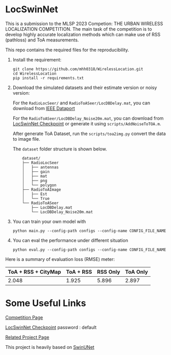 # LocSwinNet

This is a submission to the MLSP 2023 Competion: THE URBAN WIRELESS LOCALIZATION COMPETITION. 
The main task of the competition is to develop highly accurate localization methods which can make use of RSS (pathloss) and ToA measurements.

This repo contains the required files for the reproducibility.


1. Install the requirement:
    ```
    git clone https://github.com/mhh0318/WirelessLocation.git
    cd WirelessLocation
    pip install -r requirements.txt
    ```

2. Download the simulated datasets and their estimate version or noisy version:

    For the `RadioLocSeer/` and `RadioToASeer/LocDBDelay.mat`, you can download from [IEEE Dataport](https://ieee-dataport.org/documents/dataset-pathloss-and-toa-radio-maps-localization-application)

    For the `RadioToASeer/LocDBDelay_Noise20m.mat`, you can download from [LocSwinNet Checkpoint](https://entuedu-my.sharepoint.com/:f:/g/personal/minghui_hu_staff_main_ntu_edu_sg/EktmQSjfvjtNknm5M0Af8FABed7fpVCf7OIDu5KyfMxDaQ?e=6BFwBE) or generate it using `scripts/AddNoiseToTOA.m`.

    After generate ToA Dataset, run the `scripts/toa2img.py` convert the data to image file.

    The `dataset` folder structure is shown below.
    ```
        dataset/
        ├── RadioLocSeer
        │   ├── antennas
        │   ├── gain
        │   ├── mat
        │   ├── png
        │   └── polygon
        ├── RadioToAImage
        │   ├── Est
        │   └── True
        └── RadioToASeer
            ├── LocDBDelay.mat
            └── LocDBDelay_Noise20m.mat
    ```
3. You can train your own model with
    ```
    python main.py --config-path configs --config-name CONFIG_FILE_NAME
    ```

4. You can eval the performance under different situation
    ```
    python eval.py --config-path configs --config-name CONFIG_FILE_NAME
    ```


Here is a summary of evaluation loss (RMSE) meter:

|  ToA + RSS + CityMap   | ToA + RSS  | RSS Only | ToA Only |
|  ----  | ----  | ----  | ----  |
| 2.048  | 1.925 | 5.896 | 2.897 |

# Some Useful Links

[Competition Page](https://urbanlocalizationcompetition.github.io/index.html)

[LocSwinNet Checkpoint](https://entuedu-my.sharepoint.com/:f:/g/personal/minghui_hu_staff_main_ntu_edu_sg/EktmQSjfvjtNknm5M0Af8FABed7fpVCf7OIDu5KyfMxDaQ?e=6BFwBE)
password : default 

[Related Project Page](https://radiomapseer.github.io/LocUNet.html)

This project is heavily based on [SwinUNet](https://github.com/HuCaoFighting/Swin-Unet)